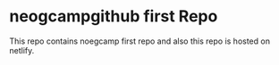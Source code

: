 # neogcampgithub first Repo

This repo contains noegcamp first repo and also this repo is hosted on netlify.



